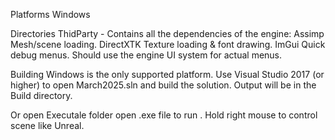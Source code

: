 Platforms
Windows

Directories
ThidParty - Contains all the dependencies of the engine:
Assimp Mesh/scene loading.
DirectXTK Texture loading & font drawing.
ImGui Quick debug menus. Should use the engine UI system for actual menus.

Building
Windows is the only supported platform. Use Visual Studio 2017 (or higher) to open March2025.sln and build the solution. Output will be in the Build directory.

Or open Executale folder open .exe file to run . Hold right mouse to control scene like Unreal.
